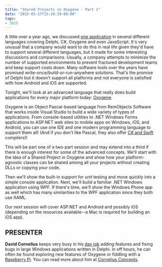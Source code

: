 ```yaml
---
title: "Shared Projects in Oxygene - Part 1"
date: "2015-03-17T15:29:39-08:00"
tags:
- 2015
---
```


A little over a year ago, we discussed [one application](http://odug.org/2013-09) in several different languages covering Delphi, C#, Oxygene and even JavaScript. It's very unusual that a company would want to do this in real life given they'd have to support several different languages, but it made for some interesting discussions and comparisons. Usually, a company attempts to minimize the number of supported environments to prevent fractured development teams and keep support costs down. Many software tools over the years have promised write-once/build-or-run-anywhere solutions.  That's the promise of Delphi but it doesn't support all platforms and not everyone is satisfied with how Android and iOS are supported.

Tonight, we'll look at an advanced language that really does build applications for every major platform today: [Oxygene](http://www.elementscompiler.com/elements/oxygene/default.aspx).

Oxygene is an Object Pascal-based language from RemObjects Software that works inside Visual Studio to build a wide variety of types of applications.  From console-based utilities to .NET Windows Forms applications to  ASP.NET web sites to mobile apps on Windows, iOS, and Android, you can use one IDE and one modern programming language to support them all! (And if you don't like Pascal, they also offer [C# and Swift](http://www.elementscompiler.com/elements/default.aspx) compilers!)

This will be part one of a two-part session and may extend into a third if there is enough interest for some of the advanced concepts. We'll start with the idea of a Shared Project in Oxygene and show how your platform-agnostic classes can be shared among all your projects without creating DLLs or copying your code.

Then we'll show the built-in support for unit testing and move quickly into a simple console application. Next, we'll build a familiar .NET Windows application using WPF. If there's time, we'll show the Windows Phone app as well which has many similarities to the WPF application since they both use XAML.

Our next session will cover ASP.NET and Android and possibly iOS (depending on the resources available--a Mac is required for building an iOS app).

## PRESENTER ##

**David Cornelius** keeps very busy in his [day job](http://www.wideorbit.com) adding features and fixing bugs in large Windows applications written in Delphi. In off hours, he can often be found exploring new features of Oxygene or fiddling with a [Raspberry Pi](http://www.raspberrypi.org). You can read more about him at [Cornelius Concepts](http://corneliusconcepts.com).
